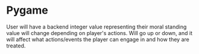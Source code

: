 #  Pygame
  User will have a backend integer value representing their moral standing 
  value will change depending on player's actions.
  Will go up or down, and it will affect what actions/events the player
  can engage in and how they are treated. 
